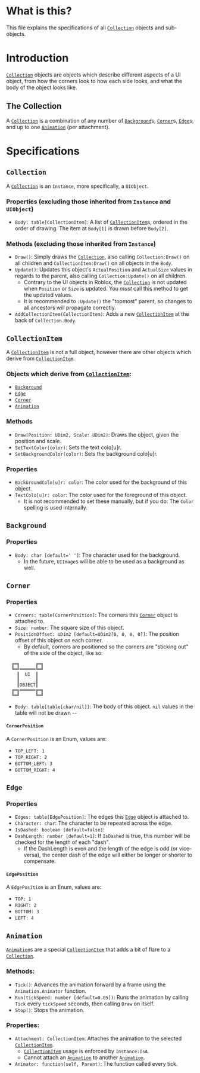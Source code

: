 # What is this?
This file explains the specifications of all [`Collection`](#Collection) objects and sub-objects.

# Introduction
[`Collection`](#Collection) objects are objects which describe different aspects of a UI object, from how the corners look to how each side looks, and what the body of the object looks like.

## The Collection
A [`Collection`](#Collection) is a combination of any number of [`Background`](#Background)s, [`Corner`](#Corner)s, [`Edge`](#Edge)s, and up to one [`Animation`](#Animation) (per attachment).

# Specifications

## `Collection`
A [`Collection`](#Collection) is an `Instance`, more specifically, a `UIObject`.

### Properties (excluding those inherited from `Instance` and `UIObject`)
* `Body: table[CollectionItem]`: A list of [`CollectionItem`](#CollectionItem)s, ordered in the order of drawing. The item at `Body[1]` is drawn before `Body[2]`.

### Methods (excluding those inherited from `Instance`)
* `Draw()`: Simply draws the [`Collection`](#Collection), also calling `Collection:Draw()` on all children and `CollectionItem:Draw()` on all objects in the `Body`.
* `Update()`: Updates this object's `ActualPosition` and `ActualSize` values in regards to the parent, also calling `Collection:Update()` on all children.
  * Contrary to the UI objects in Roblox, the [`Collection`](#Collection) is not updated when `Position` or `Size` is updated. You *must* call this method to get the updated values.
  * It is recommended to `:Update()` the "topmost" parent, so changes to all ancestors will propagate correctly.
* `AddCollectionItem(CollectionItem)`: Adds a new [`CollectionItem`](#CollectionItem) at the back of `Collection.Body`.

## `CollectionItem`
A [`CollectionItem`](#CollectionItem) is not a full object, however there are other objects which derive from [`CollectionItem`](#CollectionItem).

### Objects which derive from [`CollectionItem`](#CollectionItem):
* [`Background`](#Background)
* [`Edge`](#Edge)
* [`Corner`](#Corner)
* [`Animation`](#Animation)

### Methods
* `Draw(Position: UDim2, Scale: UDim2)`: Draws the object, given the position and scale.
* `SetTextColor(color)`: Sets the text colo[u]r.
* `SetBackgroundColor(color)`: Sets the background colo[u]r.

### Properties
* `BackGroundColo[u]r: color`: The color used for the background of this object.
* `TextColo[u]r: color`: The color used for the foreground of this object.
  * It is not recommended to set these manually, but if you do: The `Color` spelling is used internally.

## `Background`

### Properties
* `Body: char [default=' ']`: The character used for the background.
  * In the future, `UIImage`s will be able to be used as a background as well.

## `Corner`

### Properties
* `Corners: table[CornerPosition]`: The corners this [`Corner`](#Corner) object is attached to.
* `Size: number`: The square size of this object.
* `PositionOffset: UDim2 [default=UDim2[0, 0, 0, 0]]`: The position offset of this object on each corner.
  * By default, corners are positioned so the corners are "sticking out" of the side of the object, like so:
```
  ╔═╗      ╔═╗
  ╚═╝══════╚═╝
    ║  UI  ║
    ║      ║
    ║OBJECT║
  ╔═╗══════╔═╗
  ╚═╝      ╚═╝

```
* `Body: table[table[char/nil]]`: The body of this object. `nil` values in the table will not be drawn --

#### `CornerPosition`
A `CornerPosition` is an Enum, values are:
* `TOP_LEFT: 1`
* `TOP_RIGHT: 2`
* `BOTTOM_LEFT: 3`
* `BOTTOM_RIGHT: 4`

## `Edge`

### Properties
* `Edges: table[EdgePosition]`: The edges this [`Edge`](#Edge) object is attached to.
* `Character: char`: The character to be repeated across the edge.
* `IsDashed: boolean [default=false]`:
* `DashLength: number [default=1]`: If `IsDashed` is true, this number will be checked for the length of each "dash".
  * If the DashLength is even and the length of the edge is odd (or vice-versa), the center dash of the edge will either be longer or shorter to compensate.

#### `EdgePosition`
A `EdgePosition` is an Enum, values are:
* `TOP: 1`
* `RIGHT: 2`
* `BOTTOM: 3`
* `LEFT: 4`

## `Animation`
[`Animation`](#Animation)s are a special [`CollectionItem`](#CollectionItem) that adds a bit of flare to a [`Collection`](#Collection).

### Methods:
* `Tick()`: Advances the animation forward by a frame using the `Animation.Animator` function.
* `Run(tickSpeed: number [default=0.05])`: Runs the animation by calling `Tick` every `tickSpeed` seconds, then calling `Draw` on itself.
* `Stop()`: Stops the animation.

### Properties:
* `Attachment: CollectionItem`: Attaches the animation to the selected [`CollectionItem`](#CollectionItem).
  * [`CollectionItem`](#CollectionItem) usage is enforced by `Instance:IsA`.
  * Cannot attach an [`Animation`](#Animation) to another [`Animation`](#Animation).
* `Animator: function(self, Parent)`: The function called every tick.

